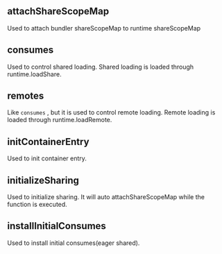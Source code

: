 ## attachShareScopeMap

Used to attach bundler shareScopeMap to runtime shareScopeMap

## consumes

Used to control shared loading. Shared loading is loaded through runtime.loadShare.

## remotes

Like `consumes` , but it is used to control remote loading. Remote loading is loaded through runtime.loadRemote.

## initContainerEntry

Used to init container entry.

## initializeSharing

Used to initialize sharing. It will auto attachShareScopeMap while the function is executed.

## installInitialConsumes

Used to install initial consumes(eager shared).
